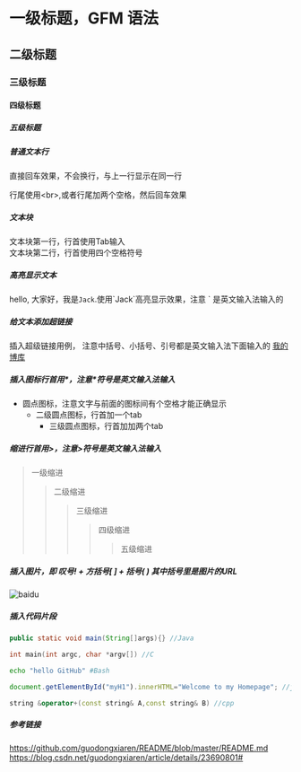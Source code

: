 # 一级标题，GFM 语法
## 二级标题
### 三级标题
#### 四级标题
##### 五级标题

##### 普通文本行
直接回车效果，不会换行，与上一行显示在同一行<br>

行尾使用\<br>,或者行尾加两个空格，然后回车效果<br>

##### 文本块  
   文本块第一行，行首使用Tab输入  
    文本块第二行，行首使用四个空格符号  

##### 高亮显示文本  
hello, 大家好，我是`Jack`.使用\`Jack\`高亮显示效果，注意 \` 是英文输入法输入的<br/>

##### 给文本添加超链接  
插入超级链接用例， 注意中括号、小括号、引号都是英文输入法下面输入的 [我的博库](http://blog.sina.com "设置鼠标悬浮显示") <br/>

##### 插入图标行首用\*，注意\*符号是英文输入法输入<br>
* 圆点图标，注意文字与前面的图标间有个空格才能正确显示<br>
    * 二级圆点图标，行首加一个tab<br>
        * 三级圆点图标，行首加加两个tab<br>
        
##### 缩进行首用\>，注意\>符号是英文输入法输入<br>
>一级缩进<br>
>>二级缩进<br>
>>>三级缩进<br>
>>>>四级缩进<br>
>>>>>五级缩进<br>

##### 插入图片，即 叹号! + 方括号[ ] + 括号( ) 其中括号里是图片的URL<br>
![baidu](http://www.baidu.com/img/bdlogo.gif) <br>

##### 插入代码片段<br>
```Java
public static void main(String[]args){} //Java
```
```C
int main(int argc, char *argv[]) //C
```
```Bash
echo "hello GitHub" #Bash
```
```Javascript
document.getElementById("myH1").innerHTML="Welcome to my Homepage"; //javascipt
```
```C++
string &operator+(const string& A,const string& B) //cpp
```

##### 参考链接</br>
https://github.com/guodongxiaren/README/blob/master/README.md<br/>
https://blog.csdn.net/guodongxiaren/article/details/23690801#  

